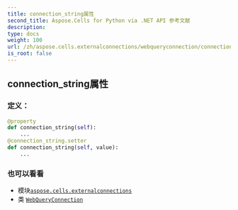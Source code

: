 ```yaml
---
title: connection_string属性
second_title: Aspose.Cells for Python via .NET API 参考文献
description:
type: docs
weight: 100
url: /zh/aspose.cells.externalconnections/webqueryconnection/connection_string/
is_root: false
---
```

## connection_string属性
### 定义：
```python
@property
def connection_string(self):
    ...
@connection_string.setter
def connection_string(self, value):
    ...
```

### 也可以看看
* 模块[`aspose.cells.externalconnections`](../../)
* 类 [`WebQueryConnection`](/cells/python-net/zh/aspose.cells.externalconnections/webqueryconnection)
